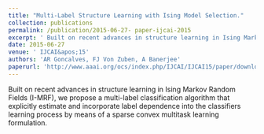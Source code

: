 ```yaml
---
title: "Multi-Label Structure Learning with Ising Model Selection."
collection: publications
permalink: /publication/2015-06-27- paper-ijcai-2015
excerpt: ' Built on recent advances in structure learning in Ising Markov Random Fields (I-MRF), we propose a multi-label classification algorithm that explicitly estimate and incorporate label dependence into the classifiers learning process by means of a sparse convex multitask learning formulation.'
date: 2015-06-27
venue: ' IJCAI&apos;15'
authors: 'AR Goncalves, FJ Von Zuben, A Banerjee'
paperurl: 'http://www.aaai.org/ocs/index.php/IJCAI/IJCAI15/paper/download/11216/11231'
---
```

 Built on recent advances in structure learning in Ising Markov Random Fields (I-MRF), we propose a multi-label classification algorithm that explicitly estimate and incorporate label dependence into the classifiers learning process by means of a sparse convex multitask learning formulation.
